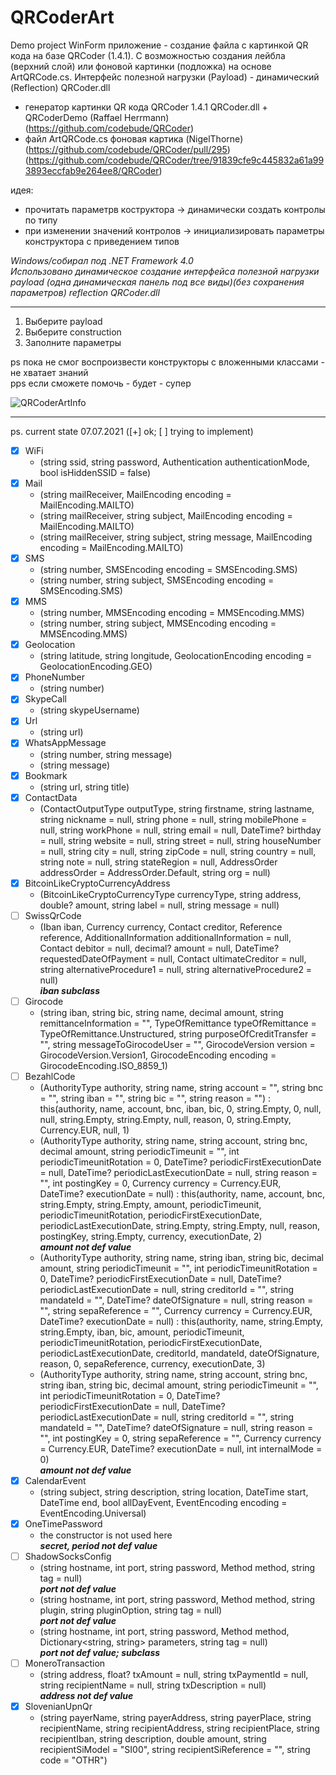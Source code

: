 # QRCoderArt
Demo project WinForm приложение - создание файла с картинкой QR кода на базе QRCoder (1.4.1). С возможностью создания лейбла (верхний слой) или фоновой картинки (подложка) на основе ArtQRCode.cs. Интерфейс полезной нагрузки (Payload) - динамический (Reflection) QRCoder.dll 

- генератор картинки QR кода QRCoder 1.4.1 QRCoder.dll + QRCoderDemo (Raffael Herrmann)
  (https://github.com/codebude/QRCoder) 
- файл ArtQRCode.cs фоновая картика (NigelThorne)
  (https://github.com/codebude/QRCoder/pull/295)
  (https://github.com/codebude/QRCoder/tree/91839cfe9c445832a61a993893eccfab9e264ee8/QRCoder) 

идея: 
- прочитать параметрв коструктора -> динамически создать контролы по типу
- при изменении значений контролов -> инициализировать параметры конструктора с приведением типов

_Windows/собирал под  .NET Framework 4.0_  
_Использовано динамическое создание интерфейса полезной нагрузки payload (одна динамическая панель под все виды)(без сохранения параметров) reflection QRCoder.dll_
***
1. Выберите payload  
2. Выберите construction
3. Заполните параметры  

ps
пока не смог воспроизвести конструкторы с вложенными классами - не хватает знаний <br>
pps
если сможете помочь - будет - супер
 
![QRCoderArtInfo](https://user-images.githubusercontent.com/16114000/124744118-168d2700-df27-11eb-9cea-66fa37da21a5.png)

***
ps.
current state 07.07.2021 ([+] ok; [ ] trying to implement)

- [x] WiFi
  - (string ssid, string password, Authentication authenticationMode, bool isHiddenSSID = false)
- [x] Mail 
  - (string mailReceiver, MailEncoding encoding = MailEncoding.MAILTO)
  - (string mailReceiver, string subject, MailEncoding encoding = MailEncoding.MAILTO)
  - (string mailReceiver, string subject, string message, MailEncoding encoding = MailEncoding.MAILTO)
- [x] SMS
  - (string number, SMSEncoding encoding = SMSEncoding.SMS)
  - (string number, string subject, SMSEncoding encoding = SMSEncoding.SMS)
- [x] MMS
  - (string number, MMSEncoding encoding = MMSEncoding.MMS)
  - (string number, string subject, MMSEncoding encoding = MMSEncoding.MMS)
- [x] Geolocation
  - (string latitude, string longitude, GeolocationEncoding encoding = GeolocationEncoding.GEO)
- [x] PhoneNumber
  - (string number)
- [x] SkypeCall
  - (string skypeUsername)
- [x] Url
  - (string url)
- [x] WhatsAppMessage
  - (string number, string message)
  - (string message)
- [x] Bookmark
  - (string url, string title)
- [x] ContactData
  - (ContactOutputType outputType, string firstname, string lastname, string nickname = null, string phone = null, string mobilePhone = null, string workPhone = null, string email = null, DateTime? birthday = null, string website = null, string street = null, string houseNumber = null, string city = null, string zipCode = null, string country = null, string note = null, string stateRegion = null, AddressOrder addressOrder = AddressOrder.Default, string org = null)
- [x] BitcoinLikeCryptoCurrencyAddress
  - (BitcoinLikeCryptoCurrencyType currencyType, string address, double? amount, string label = null, string message = null)
- [ ] SwissQrCode 
  - (Iban iban, Currency currency, Contact creditor, Reference reference, AdditionalInformation additionalInformation = null, Contact debitor = null, decimal? amount = null, DateTime? requestedDateOfPayment = null, Contact ultimateCreditor = null, string alternativeProcedure1 = null, string alternativeProcedure2 = null)  
***iban subclass***
- [ ] Girocode
  - (string iban, string bic, string name, decimal amount, string remittanceInformation = "", TypeOfRemittance typeOfRemittance = TypeOfRemittance.Unstructured, string purposeOfCreditTransfer = "", string messageToGirocodeUser = "", GirocodeVersion version = GirocodeVersion.Version1, GirocodeEncoding encoding = GirocodeEncoding.ISO_8859_1)
- [ ] BezahlCode
  - (AuthorityType authority, string name, string account = "", string bnc = "", string iban = "", string bic = "", string reason = "") : this(authority, name, account, bnc, iban, bic, 0, string.Empty, 0, null, null, string.Empty, string.Empty, null, reason, 0, string.Empty, Currency.EUR, null, 1)
  - (AuthorityType authority, string name, string account, string bnc, decimal amount, string periodicTimeunit = "", int periodicTimeunitRotation = 0, DateTime? periodicFirstExecutionDate = null, DateTime? periodicLastExecutionDate = null, string reason = "", int postingKey = 0, Currency currency = Currency.EUR, DateTime? executionDate = null) : this(authority, name, account, bnc, string.Empty, string.Empty, amount, periodicTimeunit, periodicTimeunitRotation, periodicFirstExecutionDate, periodicLastExecutionDate, string.Empty, string.Empty, null, reason, postingKey, string.Empty, currency, executionDate, 2)  
***amount not def value***
  - (AuthorityType authority, string name, string iban, string bic, decimal amount, string periodicTimeunit = "", int periodicTimeunitRotation = 0, DateTime? periodicFirstExecutionDate = null, DateTime? periodicLastExecutionDate = null, string creditorId = "", string mandateId = "", DateTime? dateOfSignature = null, string reason = "", string sepaReference = "", Currency currency = Currency.EUR, DateTime? executionDate = null) : this(authority, name, string.Empty, string.Empty, iban, bic, amount, periodicTimeunit, periodicTimeunitRotation, periodicFirstExecutionDate, periodicLastExecutionDate, creditorId, mandateId, dateOfSignature, reason, 0, sepaReference, currency, executionDate, 3)
  - (AuthorityType authority, string name, string account, string bnc, string iban, string bic, decimal amount, string periodicTimeunit = "", int periodicTimeunitRotation = 0, DateTime? periodicFirstExecutionDate = null, DateTime? periodicLastExecutionDate = null, string creditorId = "", string mandateId = "", DateTime? dateOfSignature = null, string reason = "", int postingKey = 0, string sepaReference = "", Currency currency = Currency.EUR, DateTime? executionDate = null, int internalMode = 0)  
***amount not def value***
- [x] CalendarEvent
  - (string subject, string description, string location, DateTime start, DateTime end, bool allDayEvent, EventEncoding encoding = EventEncoding.Universal)
- [x] OneTimePassword
  - the constructor is not used here  
***secret, period not def value***
- [ ] ShadowSocksConfig
  - (string hostname, int port, string password, Method method, string tag = null)   
***port not def value***
  - (string hostname, int port, string password, Method method, string plugin, string pluginOption, string tag = null)  
***port not def value***
  - (string hostname, int port, string password, Method method, Dictionary<string, string> parameters, string tag = null)  
***port not def value; subclass***
- [ ] MoneroTransaction
  - (string address, float? txAmount = null, string txPaymentId = null, string recipientName = null, string txDescription = null)  
***address not def value***
- [X] SlovenianUpnQr
  - (string payerName, string payerAddress, string payerPlace, string recipientName, string recipientAddress, string recipientPlace, string recipientIban, string description, double amount, string recipientSiModel = "SI00", string recipientSiReference = "", string code = "OTHR") 








